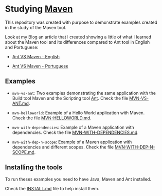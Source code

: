 # Studying [Maven](https://maven.apache.org)

This repository was created with purpose to demonstrate examples created in the study of the Maven tool.

Look at my [Blog](http://coderade.in) an article that I created showing a little of what I learned about the Maven tool and its differences compared to Ant tool in English and Portuguese:

* [Ant VS Maven - English](http://coderade.in/ant-vs-maven)

* [Ant VS Maven - Portuguese](http://br.coderade.in/ant-vs-maven)

## Examples
* `mvn-vs-ant`: Two examples demonstrating the same application with the Build tool Maven and the Scripting tool [Ant](http://ant.apache.org/). Check the file [MVN-VS-ANT.md](mvn-vs-ant/README.md).

* `mvn-helloworld`: Example of a Hello World application with Maven. Check the file [MVN-HELLOWORLD.md](mvn-helloworld/README.md).

* `mvn-with-dependencies`: Example of a Maven application with dependencies. Check the file [MVN-WITH-DEPENDENCIES.md](mvn-with-dependencies/README.md).

* `mvn-with-dep-n-scope`: Example of a Maven application with dependencies and different scopes. Check the file [MVN-WITH-DEP-N-SCOPE.md](mvn-with-dep-n-scope/README.md).


## Installing the tools

To run theses examples you need to have Java, Maven and Ant installed.

Check the [INSTALL.md](INSTALL.md) file to help install them.
